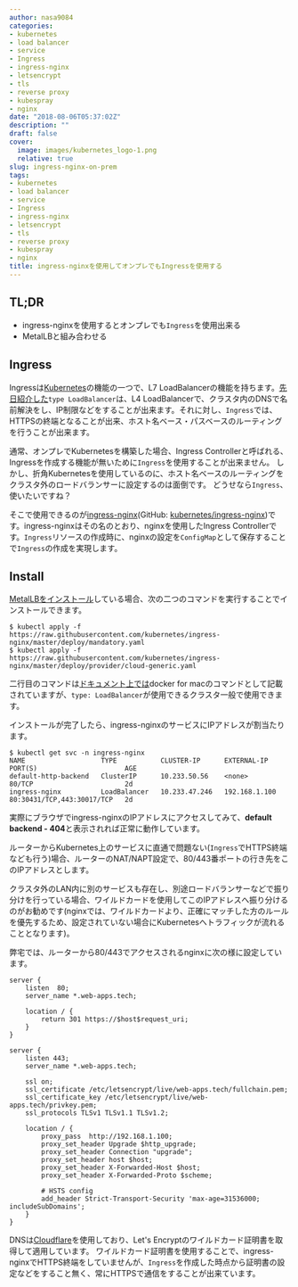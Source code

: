 ```yaml
---
author: nasa9084
categories:
- kubernetes
- load balancer
- service
- Ingress
- ingress-nginx
- letsencrypt
- tls
- reverse proxy
- kubespray
- nginx
date: "2018-08-06T05:37:02Z"
description: ""
draft: false
cover:
  image: images/kubernetes_logo-1.png
  relative: true
slug: ingress-nginx-on-prem
tags:
- kubernetes
- load balancer
- service
- Ingress
- ingress-nginx
- letsencrypt
- tls
- reverse proxy
- kubespray
- nginx
title: ingress-nginxを使用してオンプレでもIngressを使用する
---
```



## TL;DR

* ingress-nginxを使用するとオンプレでも`Ingress`を使用出来る
* MetalLBと組み合わせる

## Ingress

Ingressは[Kubernetes](https://k8s.io)の機能の一つで、L7 LoadBalancerの機能を持ちます。[先日紹介した](/type-loadbalancer_by_metallb/)`type LoadBalancer`は、L4 LoadBalancerで、クラスタ内のDNSで名前解決をし、IP制限などをすることが出来ます。それに対し、`Ingress`では、HTTPSの終端となることが出来、ホスト名ベース・パスベースのルーティングを行うことが出来ます。

通常、オンプレでKubernetesを構築した場合、Ingress Controllerと呼ばれる、Ingressを作成する機能が無いために`Ingress`を使用することが出来ません。
しかし、折角Kubernetesを使用しているのに、ホスト名ベースのルーティングをクラスタ外のロードバランサーに設定するのは面倒です。
どうせなら`Ingress`、使いたいですね？

そこで使用できるのが[ingress-nginx](https://kubernetes.github.io/ingress-nginx/)(GitHub: [kubernetes/ingress-nginx](https://github.com/kubernetes/ingress-nginx))です。ingress-nginxはその名のとおり、nginxを使用したIngress Controllerです。`Ingress`リソースの作成時に、nginxの設定を`ConfigMap`として保存することで`Ingress`の作成を実現します。

## Install

[MetalLBをインストール](/type-loadbalancer_by_metallb/)している場合、次の二つのコマンドを実行することでインストールできます。

``` shell
$ kubectl apply -f https://raw.githubusercontent.com/kubernetes/ingress-nginx/master/deploy/mandatory.yaml
$ kubectl apply -f https://raw.githubusercontent.com/kubernetes/ingress-nginx/master/deploy/provider/cloud-generic.yaml
```

二行目のコマンドは[ドキュメント上では](https://kubernetes.github.io/ingress-nginx/deploy/)docker for macのコマンドとして記載されていますが、`type: LoadBalancer`が使用できるクラスタ一般で使用できます。

インストールが完了したら、ingress-nginxのサービスにIPアドレスが割当たります。

``` shell
$ kubectl get svc -n ingress-nginx
NAME                   TYPE           CLUSTER-IP      EXTERNAL-IP     PORT(S)                      AGE
default-http-backend   ClusterIP      10.233.50.56    <none>          80/TCP                       2d
ingress-nginx          LoadBalancer   10.233.47.246   192.168.1.100   80:30431/TCP,443:30017/TCP   2d
```

実際にブラウザでingress-nginxのIPアドレスにアクセスしてみて、**default backend - 404**と表示されれば正常に動作しています。

ルーターからKubernetes上のサービスに直通で問題ない(`Ingress`でHTTPS終端なども行う)場合、ルーターのNAT/NAPT設定で、80/443番ポートの行き先をこのIPアドレスとします。

クラスタ外のLAN内に別のサービスも存在し、別途ロードバランサーなどで振り分けを行っている場合、ワイルドカードを使用してこのIPアドレスへ振り分けるのがお勧めです(nginxでは、ワイルドカードより、正確にマッチした方のルールを優先するため、設定されていない場合にKubernetesへトラフィックが流れることとなります)。

弊宅では、ルーターから80/443でアクセスされるnginxに次の様に設定しています。

```
server {
	listen	80;
	server_name	*.web-apps.tech;

	location / {
		return 301 https://$host$request_uri;
	}
}

server {
	listen 443;
	server_name	*.web-apps.tech;

	ssl on;
	ssl_certificate /etc/letsencrypt/live/web-apps.tech/fullchain.pem;
	ssl_certificate_key /etc/letsencrypt/live/web-apps.tech/privkey.pem;
	ssl_protocols TLSv1 TLSv1.1 TLSv1.2;

	location / {
		proxy_pass	http://192.168.1.100;
		proxy_set_header Upgrade $http_upgrade;
		proxy_set_header Connection "upgrade";
		proxy_set_header host $host;
		proxy_set_header X-Forwarded-Host $host;
		proxy_set_header X-Forwarded-Proto $scheme;

		# HSTS config
		add_header Strict-Transport-Security 'max-age=31536000; includeSubDomains';
	}
}
```

DNSは[Cloudflare](https://www.cloudflare.com/ja-jp/)を使用しており、Let's Encryptのワイルドカード証明書を取得して適用しています。
ワイルドカード証明書を使用することで、ingress-nginxでHTTPS終端をしていませんが、`Ingress`を作成した時点から証明書の設定などをすること無く、常にHTTPSで通信をすることが出来ています。

